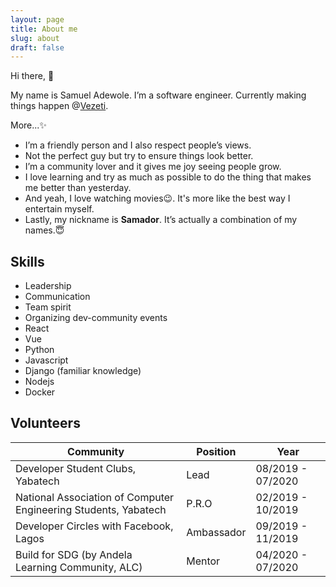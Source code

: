 ```yaml
---
layout: page
title: About me
slug: about
draft: false
---
```


Hi there, 👋

My name is Samuel Adewole. I’m a software engineer. Currently making things happen @[Vezeti](https://vezeti.net).

More...✨

- I’m a friendly person and I also respect people’s views.
- Not the perfect guy but try to ensure things look better.
- I’m a community lover and it gives me joy seeing people grow.
- I love learning and try as much as possible to do the thing that makes me better than yesterday.
- And yeah, I love watching movies😉. It's more like the best way I entertain myself.
- Lastly, my nickname is **Samador**. It’s actually a combination of my names.😇

## Skills

- Leadership
- Communication
- Team spirit
- Organizing dev-community events
- React
- Vue
- Python
- Javascript
- Django (familiar knowledge)
- Nodejs
- Docker

## Volunteers

| Community                                                       | Position   | Year              |
| --------------------------------------------------------------- | ---------- | ----------------- |
| Developer Student Clubs, Yabatech                               | Lead       | 08/2019 - 07/2020 |
| National Association of Computer Engineering Students, Yabatech | P.R.O        | 02/2019 - 10/2019 |
| Developer Circles with Facebook, Lagos                          | Ambassador | 09/2019 - 11/2019 |
| Build for SDG (by Andela Learning Community, ALC)               | Mentor     | 04/2020 - 07/2020 |
